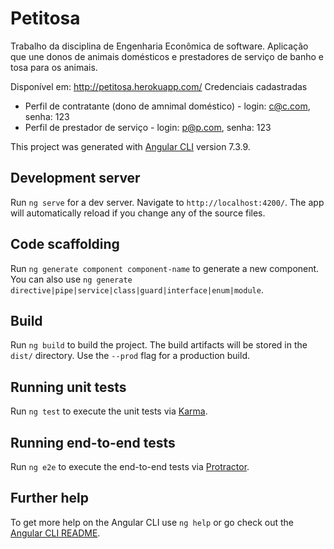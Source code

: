 # Petitosa
Trabalho da disciplina de Engenharia Econômica de software. Aplicação que une donos de animais domésticos e prestadores de serviço de banho e tosa para os animais.

Disponível em: http://petitosa.herokuapp.com/
Credenciais cadastradas
- Perfil de contratante (dono de amnimal doméstico) - login: c@c.com, senha: 123
- Perfil de prestador de serviço - login: p@p.com, senha: 123

This project was generated with [Angular CLI](https://github.com/angular/angular-cli) version 7.3.9.

## Development server

Run `ng serve` for a dev server. Navigate to `http://localhost:4200/`. The app will automatically reload if you change any of the source files.

## Code scaffolding

Run `ng generate component component-name` to generate a new component. You can also use `ng generate directive|pipe|service|class|guard|interface|enum|module`.

## Build

Run `ng build` to build the project. The build artifacts will be stored in the `dist/` directory. Use the `--prod` flag for a production build.

## Running unit tests

Run `ng test` to execute the unit tests via [Karma](https://karma-runner.github.io).

## Running end-to-end tests

Run `ng e2e` to execute the end-to-end tests via [Protractor](http://www.protractortest.org/).

## Further help

To get more help on the Angular CLI use `ng help` or go check out the [Angular CLI README](https://github.com/angular/angular-cli/blob/master/README.md).
